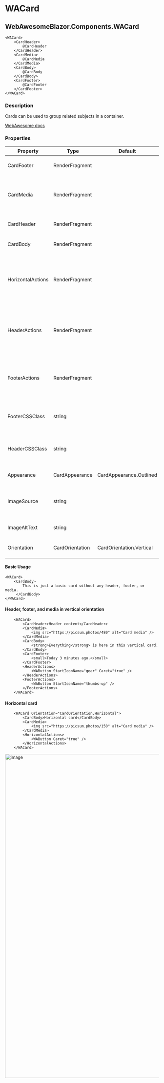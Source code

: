 # WACard
## WebAwesomeBlazor.Components.WACard

```HTML+Razor
<WACard>
    <CardHeader>
        @CardHeader
    </CardHeader>
    <CardMedia>
        @CardMedia
    </CardMedia>
    <CardBody>
        @CardBody
    </CardBody>
    <CardFooter>
        @CardFooter
    </CardFooter>
</WACard>
```

### Description
Cards can be used to group related subjects in a container.

[WebAwesome docs](https://webawesome.com/docs/components/card/)

### Properties
| Property | Type   | Default | Description                              |
|----------|--------|---------|------------------------------------------|
| CardFooter    | RenderFragment | | An optional footer for the card.                     |
| CardMedia    | RenderFragment |        | An optional media section to render at the start of the card.                    |
| CardHeader    | RenderFragment |    | An optional header for the card.                     |
| CardBody | RenderFragment | | The card's main content |
| HorizontalActions | RenderFragment | | An optional actions section to render at the end for the horizontal card. |
| HeaderActions | RenderFragment | | An optional actions section to render in the header of the vertical card. |
| FooterActions | RenderFragment | | An optional actions section to render in the footer of the vertical card. |
| FooterCSSClass | string | | CSS class to apply to the footer section of the card. |
| HeaderCSSClass | string | | CSS class to apply to the header section of the card. |
| Appearance | CardAppearance | CardAppearance.Outlined | The card's visual appearance. |
| ImageSource | string | | An optional image to render at the start of the card. |
| ImageAltText | string | | Alt text for the optional image. |
| Orientation | CardOrientation | CardOrientation.Vertical | Renders the card's orientation. |

#### Basic Usage
```HTML+Razor
<WACard>
    <CardBody>
        This is just a basic card without any header, footer, or media.
     </CardBody>
</WACard>
```

#### Header, footer, and media in vertical orientation
```HTML+Razor
    <WACard>
        <CardHeader>Header content</CardHeader>
        <CardMedia>
            <img src="https://picsum.photos/480" alt="Card media" />
        </CardMedia>
        <CardBody>
            <strong>Everything</strong> is here in this vertical card.
        </CardBody>
        <CardFooter>
            <small>Today 3 minutes ago.</small>
        </CardFooter>
        <HeaderActions>
            <WAButton StartIconName="gear" Caret="true" />
        </HeaderActions>
        <FooterActions>
            <WAButton StartIconName="thumbs-up" />
        </FooterActions>
    </WACard>
```

#### Horizontal card
````HTML+Razor
    <WACard Orientation="CardOrientation.Horizontal">
        <CardBody>Horizontal card</CardBody>
        <CardMedia>
            <img src="https://picsum.photos/150" alt="Card media" />
        </CardMedia>
        <HorizontalActions>
            <WAButton Caret="true" />
        </HorizontalActions>
    </WACard>
````
<img width="513" height="1061" alt="image" src="https://github.com/user-attachments/assets/29ab3a9d-4d77-4079-abc3-7b5a6cba08b9" />
